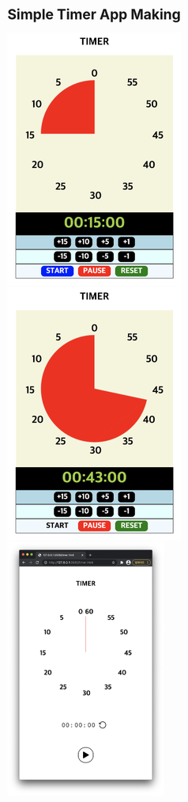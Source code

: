 # Simple Timer App Making







<img src="./pic/20210314_pic_v1_1.png" style="zoom:50%;" />



<img src="./pic/20210314_pic_v1_2.png" style="zoom:50%;" />




<img src="./pic/20210320_pic_v1_1.png" style="zoom:50%;" />